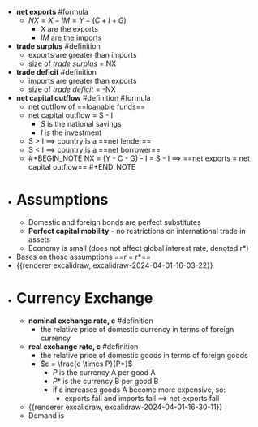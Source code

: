 - **net exports** #formula
	- $NX = X - IM = Y - (C + I + G)$
		- *X* are the exports
		- *IM* are the imports
- **trade surplus** #definition
	- exports are greater than imports
	- size of *trade surplus* = NX
- **trade deficit** #definition
	- imports are greater than exports
	- size of *trade deficit* = -NX
- **net capital outflow** #definition #formula
	- net outflow of ==loanable funds==
	- net capital outflow = S - I
		- *S* is the national savings
		- *I* is the investment
	- S > I $\implies$ country is a ==net lender==
	- S < I $\implies$ country is a ==net borrower==
	- #+BEGIN_NOTE
	  NX = (Y - C - G) - I = S - I
	  $\implies$ ==net exports = net capital outflow==
	  #+END_NOTE
- # Assumptions
	- Domestic and foreign bonds are perfect substitutes
	- **Perfect capital mobility** - no restrictions on international trade in assets
	- Economy is small (does not affect global interest rate, denoted r*)
- Bases on those assumptions ==r = r*==
- {{renderer excalidraw, excalidraw-2024-04-01-16-03-22}}
- # Currency Exchange
	- **nominal exchange rate, e** #definition
		- the relative price of domestic currency in terms of foreign currency
	- **real exchange rate, ε** #definition
		- the relative price of domestic goods in terms of foreign goods
		- $ε = \frac{e \times P}{P*}$
			- *P* is the currency A per good A
			- *P** is the currency B per good B
			- if ε increases goods A become more expensive, so:
				- exports fall and imports fall $\implies$ net exports fall
	- {{renderer excalidraw, excalidraw-2024-04-01-16-30-11}}
	- Demand is